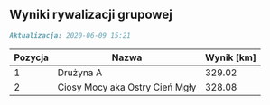 ## Wyniki rywalizacji grupowej

```markdown
Aktualizacja: 2020-06-09 15:21
```

Pozycja | Nazwa | Wynik [km] |
------------ | -------------  | -------------
 1 |Drużyna A | 329.02 
 2 |Ciosy Mocy aka Ostry Cień Mgły | 328.08